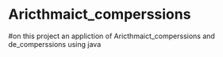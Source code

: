 # Aricthmaict_comperssions
#on this project an appliction of Aricthmaict_comperssions and de_comperssions using java
